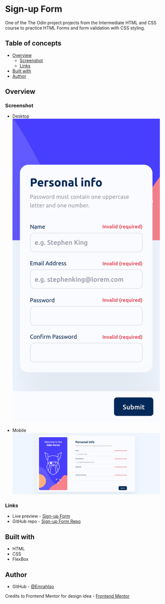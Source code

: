 # Sign-up Form
One of the The Odin project projects from the Intermediate HTML and CSS course to practice HTML Forms and form validation with CSS styling. 

## Table of concepts
- [Overview](#overview)
  - [Screenshot](#screenshot)
  - [Links](#links)
- [Built with](#built-with)
- [Author](#author)

## Overview

### Screenshot

  - Desktop
![](./assets/images/screenshots/screenshot-desktop.jpg)

  - Mobile
![](./assets/images/screenshots/screenshot-mobile.jpg)


### Links
  - Live preview - [Sign-up Form](https://emrahiso.github.io/Sign-up-Form/)
  - GitHub repo - [Sign-up Form Repo](https://github.com/EmrahIso/Sign-up-Form.git)

## Built with 
  - HTML
  - CSS
  - FlexBox
  
## Author

- GitHub - [@EmrahIso](https://github.com/EmrahIso)

Credits to Frontend Mentor for design idea - [Frontend Mentor](https://www.frontendmentor.io/home)